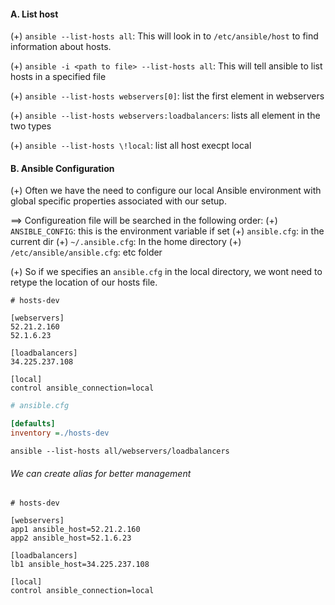 #### A. List host
(+) `ansible --list-hosts all`: This will look in to `/etc/ansible/host` to find information about hosts.

(+) `ansible -i <path to file> --list-hosts all`: This will tell ansible to list hosts in a specified file 

(+) `ansible --list-hosts webservers[0]`: list the first element in webservers

(+) `ansible --list-hosts webservers:loadbalancers`: lists all element in the two types

(+) `ansible --list-hosts \!local`: list all host execpt local

#### B. Ansible Configuration
(+) Often we have the need to configure our local Ansible environment with global specific properties associated with our setup.

==> Configureation file will be searched in the following order:
(+) `ANSIBLE_CONFIG`: this is the environment variable if set
(+) `ansible.cfg`: in the current dir
(+) `~/.ansible.cfg`: In the home directory
(+) `/etc/ansible/ansible.cfg`: etc folder

(+) So if we specifies an `ansible.cfg` in the local directory, we wont need to retype the location of our hosts file.

``` hosts-dev
# hosts-dev

[webservers]
52.21.2.160
52.1.6.23

[loadbalancers]
34.225.237.108

[local]
control ansible_connection=local
```

``` ansible.cfg
# ansible.cfg

[defaults]
inventory =./hosts-dev
```

```list-command
ansible --list-hosts all/webservers/loadbalancers
```

###### We can create alias for better management

``` alias-for-host-devs
# hosts-dev

[webservers]
app1 ansible_host=52.21.2.160
app2 ansible_host=52.1.6.23

[loadbalancers]
lb1 ansible_host=34.225.237.108

[local]
control ansible_connection=local
```
